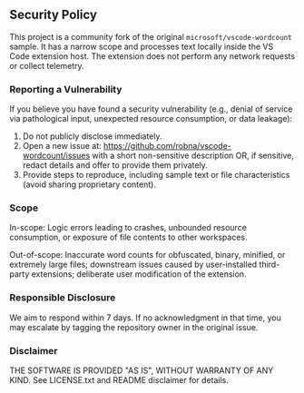 ## Security Policy

This project is a community fork of the original `microsoft/vscode-wordcount` sample. It has a narrow scope and processes text locally inside the VS Code extension host. The extension does not perform any network requests or collect telemetry.

### Reporting a Vulnerability

If you believe you have found a security vulnerability (e.g., denial of service via pathological input, unexpected resource consumption, or data leakage):

1. Do not publicly disclose immediately.
2. Open a new issue at: https://github.com/robna/vscode-wordcount/issues with a short non-sensitive description OR, if sensitive, redact details and offer to provide them privately.
3. Provide steps to reproduce, including sample text or file characteristics (avoid sharing proprietary content).

### Scope

In-scope: Logic errors leading to crashes, unbounded resource consumption, or exposure of file contents to other workspaces.

Out-of-scope: Inaccurate word counts for obfuscated, binary, minified, or extremely large files; downstream issues caused by user-installed third-party extensions; deliberate user modification of the extension.

### Responsible Disclosure

We aim to respond within 7 days. If no acknowledgment in that time, you may escalate by tagging the repository owner in the original issue.

### Disclaimer

THE SOFTWARE IS PROVIDED "AS IS", WITHOUT WARRANTY OF ANY KIND. See LICENSE.txt and README disclaimer for details.
